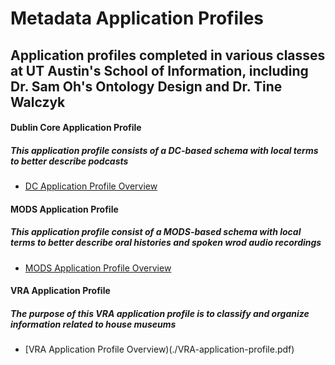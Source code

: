# Metadata Application Profiles
## Application profiles completed in various classes at UT Austin's School of Information, including Dr. Sam Oh's Ontology Design and Dr. Tine Walczyk

#### Dublin Core Application Profile
##### This application profile consists of a DC-based schema with local terms to better describe podcasts
- [DC Application Profile Overview](./DC-application-profile.pdf)

#### MODS Application Profile
##### This application profile consist of a MODS-based schema with local terms to better describe oral histories and spoken wrod audio recordings
- [MODS Application Profile Overview](./MODS-application-profile.pdf)

#### VRA Application Profile
##### The purpose of this VRA application profile is to classify and organize information related to house museums
- [VRA Application Profile Overview)(./VRA-application-profile.pdf)

